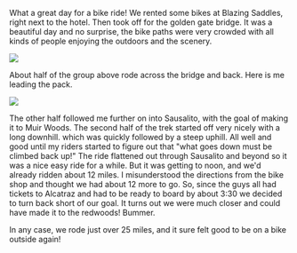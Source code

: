 <!--
.. title: A Golden Bike Ride
.. date: 2014/01/12 15:08:31
.. slug: a-golden-bike-ride
.. tags: Jterm14, Travel
.. link: 
.. description: 
-->


What a great day for a bike ride!  We rented some bikes at Blazing Saddles, right next to the hotel.  Then took off for the golden gate bridge.  It was a beautiful day and no surprise, the bike paths were very crowded with all kinds of people enjoying the outdoors and the scenery.

![](/images/JTerm14/GoldenBike1.jpg)

About half of the group above rode across the bridge and back.  Here is me leading the pack.

![](/images/JTerm14/GoldenBike2.jpg)

The other half followed me further on into Sausalito, with the goal of making it to Muir Woods.  The second half of the trek started off very nicely with a long downhill.  which was quickly followed by a steep uphill.  All well and good until my riders started to figure out that "what goes down must be climbed back up!"  The ride flattened out through Sausalito and beyond so it was a nice easy ride for a while.  But it was getting to noon, and we'd already ridden about 12 miles.  I misunderstood the directions from the bike shop and thought we had about 12 more to go.  So, since the guys all had tickets to Alcatraz and had to be ready to board by about 3:30 we decided to turn back short of our goal.  It turns out we were much closer and could have made it to the redwoods!  Bummer.

In any case, we rode just over 25 miles, and it sure felt good to be on a bike outside again!
